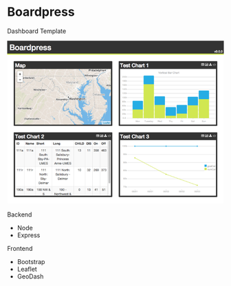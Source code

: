 Boardpress
============

Dashboard Template

![Image](boardpress.png?raw=true)

Backend
* Node
* Express

Frontend
* Bootstrap
* Leaflet
* GeoDash
